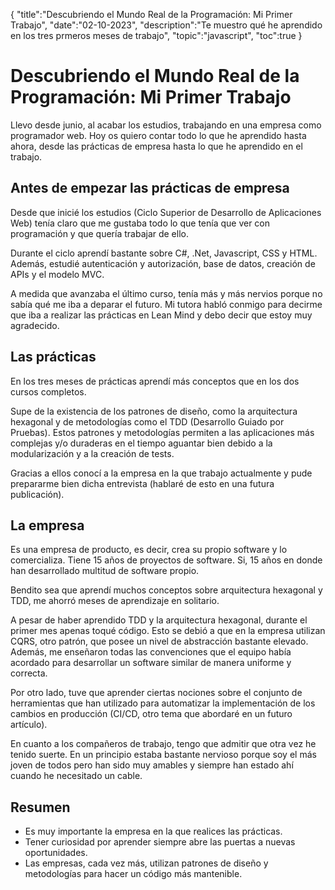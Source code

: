 {
  "title":"Descubriendo el Mundo Real de la Programación: Mi Primer Trabajo", 
  "date":"02-10-2023",
  "description":"Te muestro qué he aprendido en los tres prmeros meses de trabajo",
  "topic":"javascript",
  "toc":true
}


# Descubriendo el Mundo Real de la Programación: Mi Primer Trabajo

Llevo desde junio, al acabar los estudios, trabajando en una empresa como programador web. Hoy os quiero contar todo lo que he aprendido hasta ahora, desde las prácticas de empresa hasta lo que he aprendido en el trabajo.

## Antes de empezar las prácticas de empresa

Desde que inicié los estudios (Ciclo Superior de Desarrollo de Aplicaciones Web) tenía claro que me gustaba todo lo que tenía que ver con programación y que quería trabajar de ello.

Durante el ciclo aprendí bastante sobre C#, .Net, Javascript, CSS y HTML. Además, estudié autenticación y autorización, base de datos, creación de APIs y el modelo MVC.

A medida que avanzaba el último curso, tenía más y más nervios porque no sabía qué me iba a deparar el futuro. Mi tutora habló conmigo para decirme que iba a realizar las prácticas en Lean Mind y debo decir que estoy muy agradecido.

## Las prácticas

En los tres meses de prácticas aprendí más conceptos que en los dos cursos completos. 

Supe de la existencia de los patrones de diseño, como la arquitectura hexagonal y de metodologías como el TDD (Desarrollo Guiado por Pruebas). Estos patrones y metodologías permiten a las aplicaciones más complejas y/o duraderas en el tiempo aguantar bien debido a la modularización y a la creación de tests.

Gracias a ellos conocí a la empresa en la que trabajo actualmente y pude prepararme bien dicha entrevista (hablaré de esto en una futura publicación).


## La empresa

Es una empresa de producto, es decir, crea su propio software y lo comercializa. Tiene 15 años de proyectos de software. Si, 15 años en donde han desarrollado multitud de software propio.

Bendito sea que aprendí muchos conceptos sobre arquitectura hexagonal y TDD, me ahorró meses de aprendizaje en solitario.

A pesar de haber aprendido TDD y la arquitectura hexagonal, durante el primer mes apenas toqué código. Esto se debió a que en la empresa utilizan CQRS, otro patrón, que posee un nivel de abstracción bastante elevado. Además, me enseñaron todas las convenciones que el equipo había acordado para desarrollar un software similar de manera uniforme y correcta.

Por otro lado, tuve que aprender ciertas nociones sobre el conjunto de herramientas que han utilizado para automatizar la implementación de los cambios en producción (CI/CD, otro tema que abordaré en un futuro artículo).

En cuanto a los compañeros de trabajo, tengo que admitir que otra vez he tenido suerte. En un principio estaba bastante nervioso porque soy el más joven de todos pero han sido muy amables y siempre han estado ahí cuando he necesitado un cable.


## Resumen

- Es muy importante la empresa en la que realices las prácticas.
- Tener curiosidad por aprender siempre abre las puertas a nuevas oportunidades.
- Las empresas, cada vez más, utilizan patrones de diseño y metodologías para hacer un código más mantenible.


